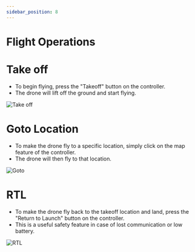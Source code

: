 ```yaml
---
sidebar_position: 8
---
```


# Flight Operations

# Take off

 - To begin flying, press the "Takeoff" button on the controller. 
 - The drone will lift off the ground and start flying.

 ![Take off](./img/takeoff1.gif)

# Goto Location

 - To make the drone fly to a specific location, simply click on the map  feature of the controller. 
 - The drone will then fly to that location.

![Goto](./img/go-to.gif)

# RTL

- To make the drone fly back to the takeoff location and land, press the "Return to Launch" button on the controller. 
- This is a useful safety feature in case of lost communication or low battery.

![RTL](./img/rtl.gif)
